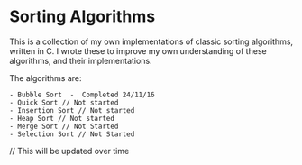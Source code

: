 # Sorting Algorithms
This is a collection of my own implementations of classic sorting algorithms, written in C. I wrote these to improve my own understanding of these algorithms, and their implementations.

The algorithms are: 

	- Bubble Sort  -  Completed 24/11/16
	- Quick Sort // Not started
	- Insertion Sort // Not started
	- Heap Sort // Not started
	- Merge Sort // Not Started
	- Selection Sort // Not Started
	

// This will be updated over time
